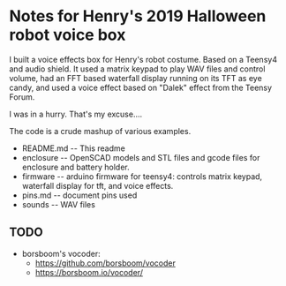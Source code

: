 # Notes for Henry's 2019 Halloween robot voice box

I built a voice effects box for Henry's robot costume.  Based on a
Teensy4 and audio shield.  It used a matrix keypad to play WAV files
and control volume, had an FFT based waterfall display running on its
TFT as eye candy, and used a voice effect based on "Dalek" effect from
the Teensy Forum.

I was in a hurry.  That's my excuse....

The code is a crude mashup of various examples.

- README.md -- This readme
- enclosure -- OpenSCAD models and STL files and gcode files for
  enclosure and battery holder.
- firmware -- arduino firmware for teensy4: controls matrix keypad,
  waterfall display for tft, and voice effects.
- pins.md -- document pins used
- sounds -- WAV files

## TODO

- borsboom's vocoder:
  - https://github.com/borsboom/vocoder
  - https://borsboom.io/vocoder/
